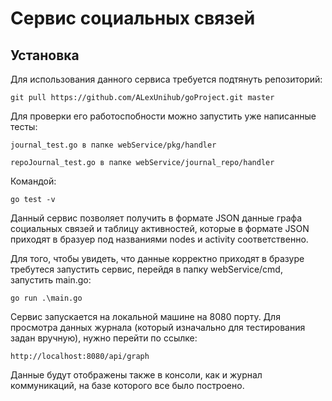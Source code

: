 # Сервис социальных связей

## Установка
Для использования данного сервиса требуется подтянуть репозиторий:

    git pull https://github.com/ALexUnihub/goProject.git master

Для проверки его работоспобности можно запустить уже написанные тесты:

    journal_test.go в папке webService/pkg/handler

    repoJournal_test.go в папке webService/journal_repo/handler

Командой:

    go test -v

Данный сервис позволяет получить в формате JSON данные графа социальных связей и таблицу активностей, которые в формате JSON приходят в бразуер под названиями nodes и activity соответственно.

Для того, чтобы увидеть, что данные корректно приходят в бразуре требутеся запустить сервис, перейдя в папку webService/cmd, запустить main.go:

    go run .\main.go

Сервис запускается на локальной машине на 8080 порту. Для просмотра данных журнала (который изначально для тестирования задан вручную), нужно перейти по ссылке:

    http://localhost:8080/api/graph

Данные будут отображены также в консоли, как и журнал коммуникаций, на базе которого все было построено.